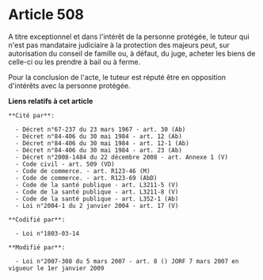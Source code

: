 # Article 508

A titre exceptionnel et dans l'intérêt de la personne protégée, le tuteur qui n'est pas mandataire judiciaire à la protection
des majeurs peut, sur autorisation du conseil de famille ou, à défaut, du juge, acheter les biens de celle-ci ou les prendre
à bail ou à ferme.

Pour la conclusion de l'acte, le tuteur est réputé être en opposition d'intérêts avec la personne protégée.

**Liens relatifs à cet article**

	**Cité par**:

	  - Décret n°67-237 du 23 mars 1967 - art. 30 (Ab)
	  - Décret n°84-406 du 30 mai 1984 - art. 12 (Ab)
	  - Décret n°84-406 du 30 mai 1984 - art. 12-1 (Ab)
	  - Décret n°84-406 du 30 mai 1984 - art. 23 (Ab)
	  - Décret n°2008-1484 du 22 décembre 2008 - art. Annexe 1 (V)
	  - Code civil - art. 509 (VD)
	  - Code de commerce. - art. R123-46 (M)
	  - Code de commerce. - art. R123-69 (AbD)
	  - Code de la santé publique - art. L3211-5 (V)
	  - Code de la santé publique - art. L3211-8 (V)
	  - Code de la santé publique - art. L352-1 (Ab)
	  - Loi n°2004-1 du 2 janvier 2004 - art. 17 (V)

	**Codifié par**:

	  - Loi n°1803-03-14

	**Modifié par**:

	  - Loi n°2007-308 du 5 mars 2007 - art. 8 () JORF 7 mars 2007 en vigueur le 1er janvier 2009
